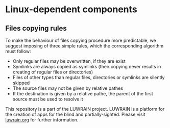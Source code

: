 
# Linux-dependent components

## Files copying  rules

To make the behaviour  of files copying procedure
more predictable, we suggest imposing of three simple rules, which the corresponding  algorithm must
follow:

* Only regular files may be overwritten, if they are exist
* Symlinks are always copied as symlinks (their copying never results in creating of regular files or directories)
* Files of other types than regular files, directories or symlinks are  silently skipped
* The source files may not be given by relative pathes
* If the destination is given by a relative pathe, the parent of the first source must be used to resolve it


This repository is a part of the LUWRAIN project.
LUWRAIN is a platform for the creation of apps for the blind and partially-sighted.
Please visit [luwrain.org](http://luwrain.org/?lang=en) for further information.

